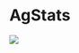 # AgStats

![](https://github.com/JackOgozaly/AgStats/blob/main/Examples/agstats_demo_091723.gif?raw=true)


